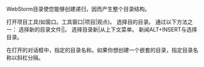 WebStorm目录使您能够创建递归，因而产生整个目录结构。

打开项目工具(如窗口。工具窗口|项目|观点)。
选择目的目录。
通过以下方法之一：
选择新的目录文件||。
选择目录新|从上下文菜单。
新闻ALT+INSERT与选择目录。

在打开的对话框中，指定的目录名称。如果你想创建一个嵌套的目录，指定目录名称以斜杠分隔。
